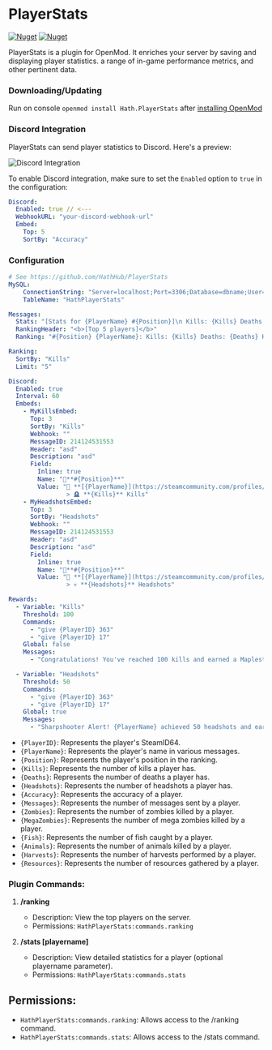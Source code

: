 ﻿# PlayerStats
[![Nuget](https://img.shields.io/nuget/v/Hath.PlayerStats)](https://www.nuget.org/packages/Hath.PlayerStats/)
[![Nuget](https://img.shields.io/nuget/dt/Hath.PlayerStats?label=nuget%20downloads)](https://www.nuget.org/packages/Hath.PlayerStats/)

PlayerStats is a plugin for OpenMod. It enriches your server by saving and displaying player statistics.  a range of in-game performance metrics, and other pertinent data.
### Downloading/Updating
Run on console `openmod install Hath.PlayerStats` after [installing OpenMod](https://openmod.github.io/openmod-docs/userdoc/installation/unturned.html)
### Discord Integration

PlayerStats can send player statistics to Discord. Here's a preview:

![Discord Integration](https://cdn.discordapp.com/attachments/764844464258416650/1165940410980511784/image.png?ex=6548ada0&is=653638a0&hm=c833d040b403901b35090ed7c3dd9a82ef1e2ef6f0be13a0810375d220dd254b&)

To enable Discord integration, make sure to set the `Enabled` option to `true` in the configuration:

```yaml
Discord:
  Enabled: true // <---
  WebhookURL: "your-discord-webhook-url"
  Embed:
    Top: 5
    SortBy: "Accuracy"
```
### Configuration
```yaml
# See https://github.com/HathHub/PlayerStats
MySQL:
    ConnectionString: "Server=localhost;Port=3306;Database=dbname;User=username;Password=password;"
    TableName: "HathPlayerStats"

Messages:
  Stats: "[Stats for {PlayerName} #{Position}]\n Kills: {Kills} Deaths: {Deaths} Headshots: {Headshots} Accuracy: {Accuracy}\n Messages: {Messages} Zombies: {Zombies} Megas: {MegaZombies}\nFish: {Fish} Animals: {Animals} Harvests: {Harvests} Resources: {Resources}"
  RankingHeader: "<b>[Top 5 players]</b>"
  Ranking: "#{Position} {PlayerName}: Kills: {Kills} Deaths: {Deaths} Headshots: {Headshots} Accuracy: {Accuracy}"

Ranking:
  SortBy: "Kills"
  Limit: "5"

Discord:
  Enabled: true
  Interval: 60
  Embeds:
    - MyKillsEmbed:
      Top: 3
      SortBy: "Kills"
      Webhook: ""      
      MessageID: 214124531553
      Header: "asd"
      Description: "asd"
      Field:
        Inline: true
        Name: "🥇**#{Position}**"
        Value: "👤 **[{PlayerName}](https://steamcommunity.com/profiles/{SteamID})**
                > 🪦 **{Kills}** Kills"
    - MyHeadshotsEmbed:
      Top: 3
      SortBy: "Headshots"
      Webhook: ""      
      MessageID: 214124531553
      Header: "asd"
      Description: "asd"
      Field:
        Inline: true
        Name: "🥇**#{Position}**"
        Value: "👤 **[{PlayerName}](https://steamcommunity.com/profiles/{SteamID})**
                > 💀 **{Headshots}** Headshots"

Rewards:
  - Variable: "Kills"
    Threshold: 100
    Commands:
      - "give {PlayerID} 363"
      - "give {PlayerID} 17"
    Global: false
    Messages:
      - "Congratulations! You've reached 100 kills and earned a Maplestrike and Drum."

  - Variable: "Headshots"
    Threshold: 50
    Commands:
      - "give {PlayerID} 363"
      - "give {PlayerID} 17"
    Global: true
    Messages:
      - "Sharpshooter Alert! {PlayerName} achieved 50 headshots and earned a Maplestrike. Everyone, cheer!"
```
- `{PlayerID}`: Represents the player's SteamID64.
- `{PlayerName}`: Represents the player's name in various messages.
- `{Position}`: Represents the player's position in the ranking.
- `{Kills}`: Represents the number of kills a player has.
- `{Deaths}`: Represents the number of deaths a player has.
- `{Headshots}`: Represents the number of headshots a player has.
- `{Accuracy}`: Represents the accuracy of a player.
- `{Messages}`: Represents the number of messages sent by a player.
- `{Zombies}`: Represents the number of zombies killed by a player.
- `{MegaZombies}`: Represents the number of mega zombies killed by a player.
- `{Fish}`: Represents the number of fish caught by a player.
- `{Animals}`: Represents the number of animals killed by a player.
- `{Harvests}`: Represents the number of harvests performed by a player.
- `{Resources}`: Represents the number of resources gathered by a player.

### Plugin Commands:

1. **/ranking**
   - Description: View the top players on the server.
   - Permissions: `HathPlayerStats:commands.ranking`

2. **/stats [playername]**
   - Description: View detailed statistics for a player (optional playername parameter).
   - Permissions: `HathPlayerStats:commands.stats`

## Permissions:

- `HathPlayerStats:commands.ranking`: Allows access to the /ranking command.
- `HathPlayerStats:commands.stats`: Allows access to the /stats command.
